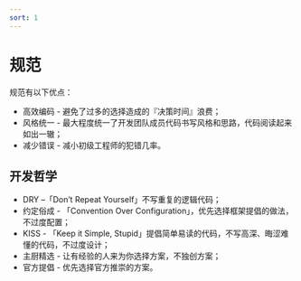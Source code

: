 ```yaml
---
sort: 1
---
```

# 规范

规范有以下优点：

* 高效编码 - 避免了过多的选择造成的『决策时间』浪费；
* 风格统一 - 最大程度统一了开发团队成员代码书写风格和思路，代码阅读起来如出一辙；
* 减少错误 - 减小初级工程师的犯错几率。

## 开发哲学

* DRY –「Don’t Repeat Yourself」不写重复的逻辑代码；
* 约定俗成 - 「Convention Over Configuration」，优先选择框架提倡的做法，不过度配置；
* KISS - 「Keep it Simple, Stupid」提倡简单易读的代码，不写高深、晦涩难懂的代码，不过度设计；
* 主厨精选 - 让有经验的人来为你选择方案，不独创方案；
* 官方提倡 - 优先选择官方推崇的方案。
